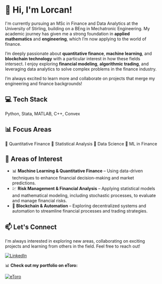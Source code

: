 # 👋 Hi, I'm Lorcan!  
I'm currently pursuing an MSc in Finance and Data Analytics at the University of Stirling, building on a BEng in Mechatronic Engineering. My academic journey has given me a strong foundation in **applied mathematics** and **engineering**, which I’m now applying to the world of finance.  

I’m deeply passionate about **quantitative finance**, **machine learning**, and **blockchain technology** with a particular interest in how these fields intersect. I enjoy exploring **financial modeling**, **algorithmic trading**, and leveraging data analytics to solve complex problems in the finance industry.  

I’m always excited to learn more and collaborate on projects that merge my engineering and finance backgrounds!

## 💻 Tech Stack  
Python, Stata, MATLAB, C++, Convex  

## 📊 Focus Areas  
🔹 Quantitative Finance
🔹 Statistical Analysis
🔹 Data Science
🔹 ML in Finance

## 🌟 Areas of Interest  
- 📊 **Machine Learning & Quantitative Finance** – Using data-driven techniques to enhance financial decision-making and market predictions.  
- 💹 **Risk Management & Financial Analysis** – Applying statistical models and mathematical modeling, including stochastic processes, to evaluate and manage financial risks.  
- 🔗 **Blockchain & Automation** – Exploring decentralized systems and automation to streamline financial processes and trading strategies. 

## 📫 Let's Connect  
I'm always interested in exploring new areas, collaborating on exciting projects and learning from others in the field. Feel free to reach out! 

[![LinkedIn](https://img.shields.io/badge/LinkedIn-Connect-blue?style=flat&logo=linkedin)](https://www.linkedin.com/in/lorcangourley/)   

📊 **Check out my portfolio on eToro:**  

[![eToro](https://img.shields.io/badge/eToro-Portfolio-green?style=flat&logo=etoro)](https://www.etoro.com/people/lorcangourley)

<!---
lorcangourley/lorcangourley is a ✨ special ✨ repository because its `README.md` (this file) appears on your GitHub profile.
You can click the Preview link to take a look at your changes.
--->
